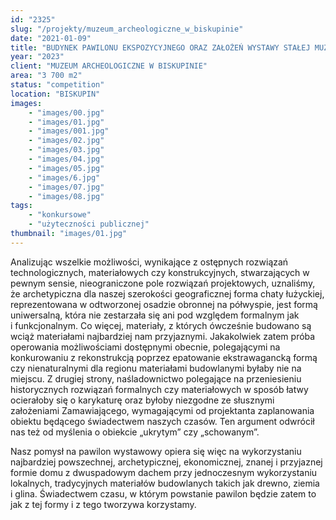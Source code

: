 ```yaml
---
id: "2325"
slug: "/projekty/muzeum_archeologiczne_w_biskupinie"
date: "2021-01-09"
title: "BUDYNEK PAWILONU EKSPOZYCYJNEGO ORAZ ZAŁOŻEŃ WYSTAWY STAŁEJ MUZEUM ARCHEOLOGICZNEGO W BISKUPINIE"
year: "2023"
client: "MUZEUM ARCHEOLOGICZNE W BISKUPINIE"
area: "3 700 m2"
status: "competition"
location: "BISKUPIN"
images: 
    - "images/00.jpg"
    - "images/01.jpg"
    - "images/001.jpg"
    - "images/02.jpg"
    - "images/03.jpg"
    - "images/04.jpg"
    - "images/05.jpg"
    - "images/6.jpg"
    - "images/07.jpg"
    - "images/08.jpg"
tags: 
    - "konkursowe"
    - "użyteczności publicznej"
thumbnail: "images/01.jpg"
---
```

Analizując wszelkie możliwości, wynikające z ostępnych rozwiązań technologicznych, materiałowych czy konstrukcyjnych, stwarzających w pewnym sensie, nieograniczone pole rozwiązań projektowych, uznaliśmy, że archetypiczna dla naszej szerokości geograficznej forma chaty łużyckiej, reprezentowana w odtworzonej osadzie obronnej na półwyspie, jest formą uniwersalną, która nie zestarzała się ani pod względem formalnym jak i funkcjonalnym. Co więcej, materiały, z których ówcześnie budowano są wciąż materiałami najbardziej nam przyjaznymi. Jakakolwiek zatem próba operowania możliwościami dostępnymi obecnie, polegającymi na konkurowaniu z rekonstrukcją poprzez epatowanie ekstrawagancką formą czy nienaturalnymi dla regionu materiałami budowlanymi byłaby nie na miejscu. Z drugiej strony, naśladownictwo polegające na przeniesieniu historycznych rozwiązań formalnych czy materiałowych w sposób łatwy ocierałoby się o karykaturę oraz byłoby niezgodne ze słusznymi założeniami Zamawiającego, wymagającymi od projektanta zaplanowania obiektu będącego świadectwem naszych czasów. Ten argument odwrócił nas też od myślenia o obiekcie „ukrytym” czy „schowanym”.

Nasz pomysł na pawilon wystawowy opiera się więc na wykorzystaniu najbardziej powszechnej, archetypicznej, ekonomicznej, znanej i przyjaznej formie domu z dwuspadowym dachem przy jednoczesnym wykorzystaniu lokalnych, tradycyjnych materiałów budowlanych takich jak drewno, ziemia i glina. Świadectwem czasu, w którym powstanie pawilon będzie zatem to jak z tej formy i z tego tworzywa korzystamy.